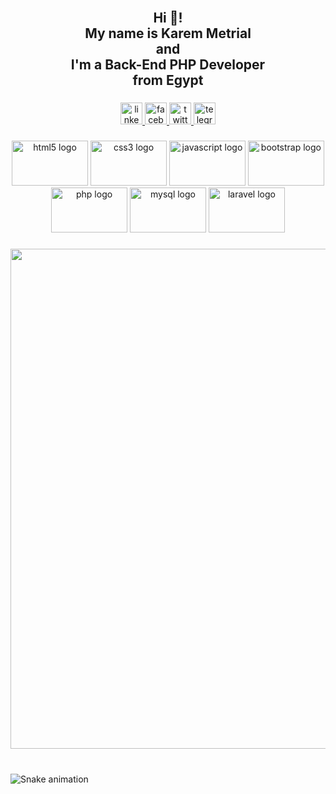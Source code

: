 <br clear="both">

<h2 align="center">Hi 👋!<br> My name is Karem Metrial <br>and <br>I'm a Back-End PHP Developer <br>from Egypt</h2>

###

<div align="center">
  <a href="https://www.linkedin.com/in/karim-metrial-4a967720a/" target="_blank">
    <img src="https://img.shields.io/static/v1?message=LinkedIn&logo=linkedin&label=&color=0077B5&logoColor=white&labelColor=&style=for-the-badge" height="35" alt="linkedin logo"  />
  </a>
  <a href="https://www.facebook.com/Karem.Metrial" target="_blank">
    <img src="https://img.shields.io/static/v1?message=Facebook&logo=facebook&label=&color=1877F2&logoColor=white&labelColor=&style=for-the-badge" height="35" alt="facebook logo"  />
  </a>
  <a href="https://twitter.com/MetrialKarem" target="_blank">
    <img src="https://img.shields.io/static/v1?message=Twitter&logo=twitter&label=&color=1DA1F2&logoColor=white&labelColor=&style=for-the-badge" height="35" alt="twitter logo"  />
  </a>
  <a href="https://t.me/KaremSabryMetrial" target="_blank">
    <img src="https://img.shields.io/static/v1?message=Telegram&logo=telegram&label=&color=2CA5E0&logoColor=white&labelColor=&style=for-the-badge" height="35" alt="telegram logo"  />
  </a>
</div>

###

<div align="center">
  <img src="https://cdn.jsdelivr.net/gh/devicons/devicon/icons/html5/html5-original.svg" height="72" width="122" alt="html5 logo"  />
  <img src="https://cdn.jsdelivr.net/gh/devicons/devicon/icons/css3/css3-original.svg" height="72" width="122" alt="css3 logo"  />
  <img src="https://cdn.jsdelivr.net/gh/devicons/devicon/icons/javascript/javascript-original.svg" height="72" width="122" alt="javascript logo"  />
  <img src="https://cdn.jsdelivr.net/gh/devicons/devicon/icons/bootstrap/bootstrap-original.svg" height="72" width="122" alt="bootstrap logo"  />
  <img src="https://cdn.jsdelivr.net/gh/devicons/devicon/icons/php/php-original.svg" height="72" width="122" alt="php logo"  />
  <img src="https://cdn.jsdelivr.net/gh/devicons/devicon/icons/mysql/mysql-original.svg" height="72" width="122" alt="mysql logo"  />
  <img src="https://cdn.jsdelivr.net/gh/devicons/devicon/icons/laravel/laravel-plain.svg" height="72" width="122" alt="laravel logo"  />
</div>

###

<div align="center">
  <img height="800" src="https://media.giphy.com/media/qgQUggAC3Pfv687qPC/giphy.gif"  />
</div>

###

<br clear="both">

<img src="https://raw.githubusercontent.com/KarimMetrial/KarimMetrial/blob/output/snake.svg" alt="Snake animation" />

###
